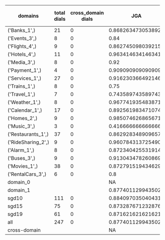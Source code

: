 | domains            |   total dials |   cross_domain dials | JGA                | RSA                | TA                 | CDTA   |   total turns |   cross-domain turns |
|--------------------|---------------|----------------------|--------------------|--------------------|--------------------|--------|---------------|----------------------|
| ('Banks_1',)       |            21 |                    0 | 0.8682634730538922 | 0.8926174496644296 | 0.8562874251497006 | NA     |           167 |                    0 |
| ('Events_3',)      |             8 |                    0 | 0.84               | 0.9144927536231883 | 0.88               | NA     |            50 |                    0 |
| ('Flights_4',)     |             9 |                    0 | 0.8627450980392157 | 0.958531746031746  | 0.9411764705882353 | NA     |            51 |                    0 |
| ('Hotels_4',)      |            11 |                    0 | 0.9634146341463414 | 0.9935064935064936 | 0.9878048780487805 | NA     |            82 |                    0 |
| ('Media_3',)       |             8 |                    0 | 0.92               | 0.9384057971014492 | 0.9                | NA     |            50 |                    0 |
| ('Payment_1',)     |             4 |                    0 | 0.9090909090909091 | 0.9472222222222223 | 0.7575757575757576 | NA     |            33 |                    0 |
| ('Services_1',)    |            27 |                    0 | 0.9162303664921466 | 0.98               | 0.9685863874345549 | NA     |           191 |                    0 |
| ('Trains_1',)      |             8 |                    0 | 0.75               | 0.9057142857142856 | 0.8958333333333334 | NA     |            48 |                    0 |
| ('Travel_1',)      |             7 |                    0 | 0.7435897435897436 | 0.824074074074074  | 0.8205128205128205 | NA     |            39 |                    0 |
| ('Weather_1',)     |             8 |                    0 | 0.967741935483871  | 0.9821428571428571 | 0.967741935483871  | NA     |            31 |                    0 |
| ('Calendar_1',)    |            17 |                    0 | 0.8925619834710744 | 0.9677177177177178 | 0.9752066115702479 | NA     |           121 |                    0 |
| ('Homes_2',)       |             9 |                    0 | 0.9850746268656716 | 0.9836065573770492 | 0.9850746268656716 | NA     |            67 |                    0 |
| ('Music_3',)       |             3 |                    0 | 0.4166666666666667 | 0.615              | 0.7083333333333334 | NA     |            24 |                    0 |
| ('Restaurants_1',) |            37 |                    0 | 0.8629283489096573 | 0.9536587301587302 | 0.9470404984423676 | NA     |           321 |                    0 |
| ('RideSharing_2',) |             9 |                    0 | 0.9607843137254902 | 0.9822695035460992 | 0.9607843137254902 | NA     |            51 |                    0 |
| ('Alarm_1',)       |             8 |                    0 | 0.8723404255319149 | 0.8888888888888888 | 0.9574468085106383 | NA     |            47 |                    0 |
| ('Buses_3',)       |             9 |                    0 | 0.9130434782608695 | 0.9863539445628994 | 0.9565217391304348 | NA     |            69 |                    0 |
| ('Movies_1',)      |            38 |                    0 | 0.872791519434629  | 0.9537196765498654 | 0.9222614840989399 | NA     |           283 |                    0 |
| ('RentalCars_3',)  |             6 |                    0 | 0.8                | 0.9205980066445183 | 0.8666666666666667 | NA     |            45 |                    0 |
| domain_0           |               |                      | NA                 | NA                 | NA                 | NA     |             0 |                    0 |
| domain_1           |               |                      | 0.8774011299435028 | 0.9454871122761034 | 0.9271186440677966 | NA     |          1770 |                    0 |
| sgd10              |           111 |                    0 | 0.8840970350404312 | 0.9393917274939173 | 0.9110512129380054 | NA     |           742 |                    0 |
| sgd15              |            75 |                    0 | 0.8732876712328768 | 0.9498718968106723 | 0.9486301369863014 | NA     |           584 |                    0 |
| sgd19              |            61 |                    0 | 0.8716216216216216 | 0.9498957247132429 | 0.9256756756756757 | NA     |           444 |                    0 |
| all                |           247 |                    0 | 0.8774011299435028 | 0.9454871122761034 | 0.9271186440677966 | NA     |          1770 |                    0 |
| cross-domain       |               |                      | NA                 | NA                 | NA                 | NA     |             0 |                    0 |
